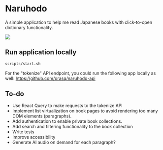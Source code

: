# Naruhodo

A simple application to help me read Japanese books with click-to-open dictionary functionality.

![](public/images/naruhodo.gif)

## Run application locally

```bash
scripts/start.sh
```

For the "tokenize" API endpoint, you could run the following app locally as well: https://github.com/orasq/naruhodo-api

## To-do

- Use React Query to make requests to the tokenize API
- Implement list virtualization on book pages to avoid rendering too many DOM elements (paragraphs).
- Add authentication to enable private book collections.
- Add search and filtering functionality to the book collection
- Write tests
- Improve accessibility
- Generate AI audio on demand for each paragraph?
